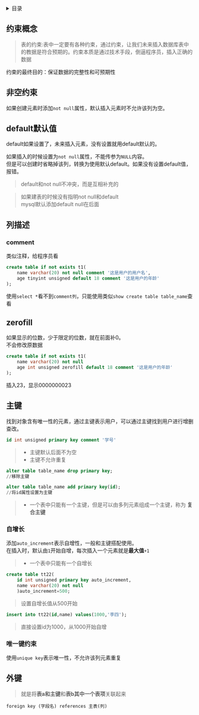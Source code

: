 <details><summary>目录</summary>

- [约束概念](#约束概念)
- [非空约束](#非空约束)
- [default默认值](#default默认值)
- [列描述](#列描述)
  - [comment](#comment)
- [zerofill](#zerofill)
- [主键](#主键)
  - [自增长](#自增长)
  - [唯一键约束](#唯一键约束)
- [外键](#外键)


</details>

## 约束概念
>表的约束:表中一定要有各种约束，通过约束，让我们未来插入数据库表中的教据是符合预期的。约束本质是通过技术手段，倒逼程序员，插入正确的数据

约束的最终目的：保证数据的完整性和可预期性

## 非空约束
如果创建元素时添加`not null`属性，默认插入元素时不允许该列为空。

## default默认值
default如果设置了，未来插入元素，没有设置就用default默认的。

如果插入的时候设置为`not null`属性，不能传参为`NULL`内容。\
但是可以创建时省略掉该列，转换为使用默认default。如果没有设置default值，报错。

>default和not null不冲突，而是互相补充的

>如果建表的时候没有指明not null和default\
mysql默认添加default null在后面

## 列描述
### comment
类似注释，给程序员看
```sql
create table if not exists t1(
    name varchar(20) not null comment '这是用户的用户名',
    age tinyint unsigned default 18 comment '这是用户的年龄'
);
```
使用`select *`看不到`comment列`，只能使用类似`show create table table_name`查看

## zerofill
如果显示的位数，少于限定的位数，就在前面补0。\
不会修改原数据

```sql
create table if not exists t1(
    name varchar(20) not null
    age int unsigned zerofill default 18 comment '这是用户的年龄'
);
```
插入23，显示0000000023


## 主键
找到对象含有唯一性的元素，通过主键表示用户，可以通过主键找到用户进行增删查改。

```sql
id int unsigned primary key comment '学号'
```
>- 主键默认后面不为空
>- 主键不允许重复

```sql
alter table table_name drop primary key;
//移除主键
```
```sql
alter table table_name add primary key(id);
//将id属性设置为主键
```
>- 一个表中只能有一个主键，但是可以由多列元素组成一个主键，称为 **复合主键**

### 自增长
添加`auto_increment`表示自增性，一般和主键搭配使用。\
在插入时，默认由`1`开始自增，每次插入一个元素就是**最大值**`+1`
>- 一个表中只能有一个自增长

```sql
create table tt22(
    id int unsigned primary key auto_increment,
    name varchar(20) not null
    )auto_increment=500;
```
>设置自增长值从500开始

```sql
insert into tt22(id,name) values(1000,'李四');
```
>直接设置id为1000，从1000开始自增
### 唯一键约束
使用`unique key`表示唯一性，不允许该列元素重复
## 外键
>就是将**表a和主键**和**表b其中一个表项**关联起来
```
foreign key (字段名) references 主表(列)
```